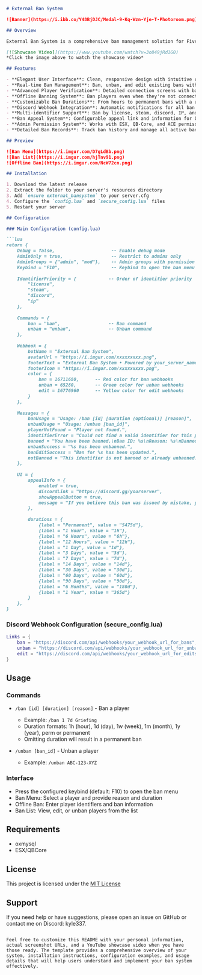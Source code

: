 ```markdown
# External Ban System

![Banner](https://i.ibb.co/Y48BjDJC/Medal-9-Kq-Wzn-Yje-T-Photoroom.png)

## Overview

External Ban System is a comprehensive ban management solution for FiveM servers, offering a modern user interface, powerful ban controls, and extensive customization options. This resource makes it easy for server administrators to manage player bans with advanced features like offline banning, ban history tracking, and Discord webhook integration.

[![Showcase Video]](https://www.youtube.com/watch?v=3o849jRd1G0)
*Click the image above to watch the showcase video*

## Features

- **Elegant User Interface**: Clean, responsive design with intuitive controls
- **Real-time Ban Management**: Ban, unban, and edit existing bans with ease
- **Advanced Player Verification**: Detailed connection screens with ban history checks
- **Offline Banning System**: Ban players even when they're not connected
- **Customizable Ban Durations**: From hours to permanent bans with a user-friendly selection system
- **Discord Webhook Integration**: Automatic notifications for all ban actions
- **Multi-identifier Support**: Ban by license, steam, discord, IP, and more
- **Ban Appeal System**: Configurable appeal link and information for banned players
- **Admin Permission System**: Works with ESX, QB-Core, and ACE permissions
- **Detailed Ban Records**: Track ban history and manage all active bans in one place

## Preview

![Ban Menu](https://i.imgur.com/D7gLdBb.png)
![Ban List](https://i.imgur.com/hjTnv91.png)
![Offline Ban](https://i.imgur.com/NcW72cn.png)

## Installation

1. Download the latest release
2. Extract the folder to your server's resources directory
3. Add `ensure external_bansystem` to your server.cfg
4. Configure the `config.lua` and `secure_config.lua` files
5. Restart your server

## Configuration

### Main Configuration (config.lua)

```lua
return {
    Debug = false,                     -- Enable debug mode
    AdminOnly = true,                  -- Restrict to admins only
    AdminGroups = {"admin", "mod"},    -- Admin groups with permission
    Keybind = "F10",                   -- Keybind to open the ban menu
    
    IdentifierPriority = {            -- Order of identifier priority
        "license",
        "steam",
        "discord",
        "ip"
    },
    
    Commands = {
        ban = "ban",                  -- Ban command
        unban = "unban",              -- Unban command
    },
    
    Webhook = {
        botName = "External Ban System",
        avatarUrl = "https://i.imgur.com/xxxxxxxxx.png", 
        footerText = "External Ban System • Powered by your_server_name",
        footerIcon = "https://i.imgur.com/xxxxxxxxx.png", 
        color = {
            ban = 16711680,      -- Red color for ban webhooks
            unban = 65280,       -- Green color for unban webhooks
            edit = 16776960      -- Yellow color for edit webhooks
        }
    },
    
    Messages = {
        banUsage = "Usage: /ban [id] [duration (optional)] [reason]",
        unbanUsage = "Usage: /unban [ban_id]",
        playerNotFound = "Player not found.",
        identifierError = "Could not find a valid identifier for this player.",
        banned = "You have been banned.\nBan ID: %s\nReason: %s\nBanned by: %s\nBan Date: %s\nDuration: %s",
        unbanSuccess = "%s has been unbanned.",
        banEditSuccess = "Ban for %s has been updated.",
        notBanned = "This identifier is not banned or already unbanned.",
    },
    
    UI = {
        appealInfo = {
            enabled = true,
            discordLink = "https://discord.gg/yourserver",
            showAppealButton = true,
            message = "If you believe this ban was issued by mistake, you may appeal on our Discord server."
        },
        
        durations = {
            {label = "Permanent", value = "5475d"},
            {label = "1 Hour", value = "1h"},
            {label = "6 Hours", value = "6h"},
            {label = "12 Hours", value = "12h"},
            {label = "1 Day", value = "1d"},
            {label = "3 Days", value = "3d"},
            {label = "7 Days", value = "7d"},
            {label = "14 Days", value = "14d"},
            {label = "30 Days", value = "30d"},
            {label = "60 Days", value = "60d"},
            {label = "90 Days", value = "90d"},
            {label = "6 Months", value = "180d"},
            {label = "1 Year", value = "365d"}
        }
    },
}
```

### Discord Webhook Configuration (secure_config.lua)

```lua
Links = {
    ban = "https://discord.com/api/webhooks/your_webhook_url_for_bans",
    unban = "https://discord.com/api/webhooks/your_webhook_url_for_unbans",
    edit = "https://discord.com/api/webhooks/your_webhook_url_for_edits",
}
```

## Usage

### Commands

- `/ban [id] [duration] [reason]` - Ban a player
  - Example: `/ban 1 7d Griefing`
  - Duration formats: 1h (hour), 1d (day), 1w (week), 1m (month), 1y (year), perm or permanent
  - Omitting duration will result in a permanent ban

- `/unban [ban_id]` - Unban a player
  - Example: `/unban ABC-123-XYZ`

### Interface

- Press the configured keybind (default: F10) to open the ban menu
- Ban Menu: Select a player and provide reason and duration
- Offline Ban: Enter player identifiers and ban information
- Ban List: View, edit, or unban players from the list

## Requirements

- oxmysql
- ESX/QBCore

## License

This project is licensed under the [MIT License](LICENSE)



## Support

If you need help or have suggestions, please open an issue on GitHub or contact me on Discord: kyle337.
```

Feel free to customize this README with your personal information, actual screenshot URLs, and a YouTube showcase video when you have those ready. The template provides a comprehensive overview of your system, installation instructions, configuration examples, and usage details that will help users understand and implement your ban system effectively.
